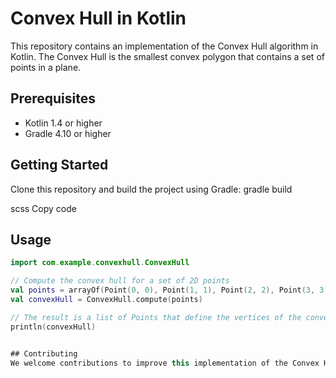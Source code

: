 # Convex Hull in Kotlin

This repository contains an implementation of the Convex Hull algorithm in Kotlin. The Convex Hull is the smallest convex polygon that contains a set of points in a plane.

## Prerequisites
- Kotlin 1.4 or higher
- Gradle 4.10 or higher

## Getting Started
Clone this repository and build the project using Gradle:
gradle build

scss
Copy code

## Usage
```kotlin
import com.example.convexhull.ConvexHull

// Compute the convex hull for a set of 2D points
val points = arrayOf(Point(0, 0), Point(1, 1), Point(2, 2), Point(3, 3))
val convexHull = ConvexHull.compute(points)

// The result is a list of Points that define the vertices of the convex hull
println(convexHull)


## Contributing
We welcome contributions to improve this implementation of the Convex Hull algorithm in Kotlin. Please submit a pull request if you have any changes to suggest.
